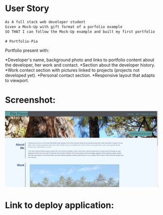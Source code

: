 # User Story
```
As A full stack web developer student
Given a Mock-Up with gift format of a porfolio example
SO THAT I can follow the Mock-Up example and built my first portfolio

# Portfolio-Pia
```
Portfolio present with:

*Developer's name, background photo and links to portfolio content about the developer, her work and contact.
*Section about the developer history.
*Work contect section with pictures linked to projects (projects not developed yet).
*Personal contact section.
*Responsive layout that adapts to viewport.

# Screenshot:
![portfolio-pia](./assets/images/screenshot-porfolio-pia-project.jpg)

# Link to deploy application:
[](https://)

